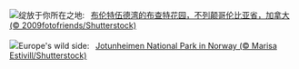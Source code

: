 ![](https://www.bing.com/th?id=OHR.ButchartFlowers_ZH-CN6692930571_UHD.jpg&w=1000)绽放于你所在之地:&nbsp;&ensp;[布伦特伍德湾的布查特花园，不列颠哥伦比亚省，加拿大 (© 2009fotofriends/Shutterstock)](https://www.bing.com/th?id=OHR.ButchartFlowers_ZH-CN6692930571_UHD.jpg)
<br><br/>
![](https://www.bing.com/th?id=OHR.JotunheimenPark_EN-US4200824377_UHD.jpg&w=1000)Europe's wild side:&nbsp;&ensp;[Jotunheimen National Park in Norway (© Marisa Estivill/Shutterstock)](https://www.bing.com/th?id=OHR.JotunheimenPark_EN-US4200824377_UHD.jpg)
<br><br/>
